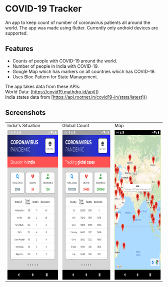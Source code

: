 # COVID-19 Tracker

An app to keep count of number of coronavirus patients all around the world. The app was made using flutter. Currently only android devices are supported.

## Features
* Counts of people with COVID-19 around the world.
* Number of people in India with COVID-19.
* Google Map which has markers on all countries which has COVID-19.
* Uses Bloc Pattern for State Management.
  
The app takes data from these APIs: <br>
World Data: [https://covid19.mathdro.id/api]() <br>
India states data from [https://api.rootnet.in/covid19-in/stats/latest]()

## Screenshots

<table>
  <tr>
    <td>India's Situation</td>
     <td>Global Count</td>
     <td>Map</td>
  </tr>
  <tr>
    <td><img src="images/india_page.png" width=270 height=480></td>
    <td><img src="images/global_page.png" width=270 height=480></td>
    <td><img src="images/map.png" width=270 height=480></td>
  </tr>
 </table>


